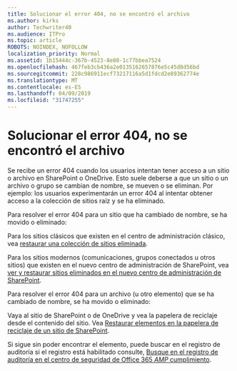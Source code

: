 ```yaml
---
title: Solucionar el error 404, no se encontró el archivo
ms.author: kirks
author: Techwriter40
ms.audience: ITPro
ms.topic: article
ROBOTS: NOINDEX, NOFOLLOW
localization_priority: Normal
ms.assetid: 1b15444c-367b-4523-8e08-1c77bbea7524
ms.openlocfilehash: 467feb3cb436a2e0135162657876e5c45d8d56bd
ms.sourcegitcommit: 228c986911ecf73217116a5d1fdcd2e89362774e
ms.translationtype: MT
ms.contentlocale: es-ES
ms.lasthandoff: 04/09/2019
ms.locfileid: "31747255"
---
```

# <a name="troubleshoot-error-404-file-not-found"></a>Solucionar el error 404, no se encontró el archivo

Se recibe un error 404 cuando los usuarios intentan tener acceso a un sitio o archivo en SharePoint o OneDrive. Esto suele deberse a que un sitio o un archivo o grupo se cambian de nombre, se mueven o se eliminan. Por ejemplo: los usuarios experimentarán un error 404 al intentar obtener acceso a la colección de sitios raíz y se ha eliminado.

Para resolver el error 404 para un sitio que ha cambiado de nombre, se ha movido o eliminado:

Para los sitios clásicos que existen en el centro de administración clásico, vea [restaurar una colección de sitios eliminada](https://docs.microsoft.com/en-us/sharepoint/restore-deleted-site-collection).


Para los sitios modernos (comunicaciones, grupos conectados u otros sitios) que existen en el nuevo centro de administración de SharePoint, vea [ver y restaurar sitios eliminados en el nuevo centro de administración de SharePoint](https://docs.microsoft.com/en-us/sharepoint/restore-deleted-site-collection).

Para resolver el error 404 para un archivo (u otro elemento) que se ha cambiado de nombre, se ha movido o eliminado:

Vaya al sitio de SharePoint o de OneDrive y vea la papelera de reciclaje desde el contenido del sitio. Vea [Restaurar elementos en la papelera de reciclaje de un sitio de SharePoint](https://support.office.com/en-us/article/Restore-items-in-the-Recycle-Bin-of-a-SharePoint-site-6df466b6-55f2-4898-8d6e-c0dff851a0be#ID0EAADAAA=Online).

Si sigue sin poder encontrar el elemento, puede buscar en el registro de auditoría si el registro está habilitado consulte, [Busque en el registro de auditoría en el centro de seguridad de Office 365 _AMP_ cumplimiento](https://docs.microsoft.com/en-us/office365/securitycompliance/search-the-audit-log-in-security-and-compliance?redirectSourcePath=%252fclient%252fsearch-the-audit-log-in-the-office-365-security-compliance-center-0d4d0f35-390b-4518-800e-0c7ec95e946c).
